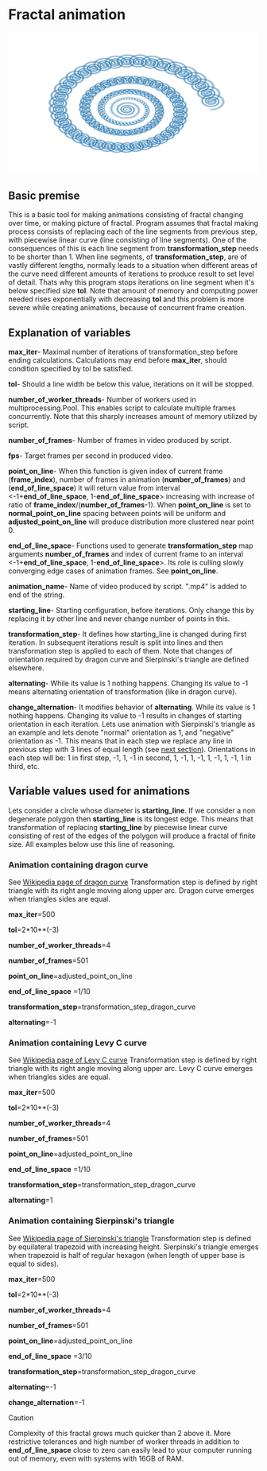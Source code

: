 # Fractal animation
![Alt text](readme_image.png)

## Basic premise
This is a basic tool for making animations consisting of fractal changing over time, or making picture of fractal. Program assumes that fractal making process consists of replacing each of the line segments from previous step, with piecewise linear curve (line consisting of line segments). One of the consequences of this is each line segment from __transformation\_step__ needs to be shorter than 1. When line segments, of __transformation\_step__, are of vastly different lengths, normally leads to a situation when different areas of the curve need different amounts of iterations to produce result to set level of detail. Thats why this program stops iterations on line segment when it's below specified size __tol__. Note that amount of memory and computing power needed rises exponentially with decreasing __tol__ and this problem is more severe while creating animations, because of concurrent frame creation. 



## Explanation of variables

__max\_iter__- Maximal number of iterations of transformation_step before ending calculations. Calculations may end before __max\_iter__, should condition specified by tol be satisfied.

__tol__- Should a line width be below this value, iterations on it will be stopped.

__number\_of\_worker\_threads__- Number of workers used in multiprocessing.Pool. This enables script to calculate multiple frames concurrently. Note that this sharply increases amount of memory utilized by script.

__number\_of\_frames__- Number of frames in video produced by script.

__fps__- Target frames per second in produced video.

__point\_on\_line__- When this function is given index of current frame (__frame_index__), number of frames in animation (__number_of_frames__) and (__end\_of\_line\_space__) it will return value from interval <-1+__end\_of\_line\_space__, 1-__end\_of\_line\_space__> increasing with increase of ratio of __frame_index__/(__number_of_frames__-1). When __point_on_line__ is set to __normal_point_on_line__ spacing between points will be uniform and __adjusted_point_on_line__ will produce distribution more clustered near point 0.

__end\_of\_line\_space__- Functions used to generate __transformation\_step__ map arguments __number\_of\_frames__ and index of current frame to an interval <-1+__end\_of\_line\_space__, 1-__end\_of\_line\_space__>. Its role is culling slowly converging edge cases of animation frames. See __point\_on\_line__.

__animation\_name__- Name of video produced by script. ".mp4" is added to end of the string.

__starting\_line__- Starting configuration, before iterations. Only change this by replacing it by other line and never change number of points in  this.

__transformation\_step__- It defines how starting_line is changed during first iteration. In subsequent iterations result is split into lines and then transformation step is applied to each of them. Note that changes of orientation required by dragon curve and Sierpinski's triangle are defined elsewhere.

__alternating__- While its value is 1 nothing happens. Changing its value to -1 means alternating orientation of transformation (like in dragon curve).

__change\_alternation__- It modifies behavior of __alternating__. While its value is 1 nothing happens. Changing its value to -1 results in changes of starting orientation in each iteration. Lets use animation with Sierpinski's triangle as an example and lets denote "normal" orientation as 1, and "negative" orientation as -1. This means that in each step we replace any line in previous step with 3 lines of equal length (see [next section](#variable-values-used-for-animations)). Orientations in each step will be: 1 in first step, -1, 1, -1 in second, 1, -1, 1, -1, 1, -1, 1, -1, 1 in third, etc.


## Variable values used for animations
Lets consider a circle whose diameter is __starting\_line__. If we consider a non degenerate polygon then __starting\_line__ is its longest edge. This means that transformation of replacing __starting\_line__ by piecewise linear curve consisting of rest of the edges of the polygon will produce a fractal of finite size. All examples below use this line of reasoning.

### Animation containing dragon curve
See [Wikipedia page of dragon curve](https://en.wikipedia.org/wiki/Dragon_curve)
Transformation step is defined by right triangle with its right angle moving along upper arc.
Dragon curve emerges when triangles sides are equal.

__max\_iter__=500

__tol__=2*10**(-3)

__number\_of\_worker\_threads__=4

__number\_of\_frames__=501

__point\_on\_line__=adjusted_point_on_line

__end\_of\_line\_space__ =1/10

__transformation\_step__=transformation_step_dragon_curve

__alternating__=-1

### Animation containing Levy C curve
See [Wikipedia page of Levy C curve](https://en.wikipedia.org/wiki/L%C3%A9vy_C_curve)
Transformation step is defined by right triangle with its right angle moving along upper arc.
Levy C curve emerges when triangles sides are equal.

__max\_iter__=500

__tol__=2*10**(-3)

__number\_of\_worker\_threads__=4

__number\_of\_frames__=501

__point\_on\_line__=adjusted_point_on_line

__end\_of\_line\_space__ =1/10

__transformation\_step__=transformation_step_dragon_curve

__alternating__=1

### Animation containing Sierpinski's triangle
See [Wikipedia page of Sierpinski's triangle](https://en.wikipedia.org/wiki/Sierpi%C5%84ski_triangle)
Transformation step is defined by equilateral trapezoid with increasing height.
Sierpinski's triangle emerges when trapezoid is half of regular hexagon (when length of upper base is equal to sides).

__max\_iter__=500

__tol__=2*10**(-3)

__number\_of\_worker\_threads__=4

__number\_of\_frames__=501

__point\_on\_line__=adjusted_point_on_line

__end\_of\_line\_space__ =3/10

__transformation\_step__=transformation_step_dragon_curve

__alternating__=-1

__change\_alternation__=-1


>[!CAUTION]
>Complexity of this fractal grows much quicker than 2 above it. More restrictive tolerances and high number of worker threads in addition to __end\_of\_line\_space__ close to zero can easily lead to your computer running out of memory, even with systems with 16GB of RAM.




